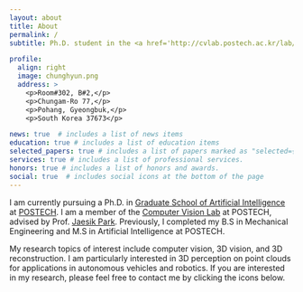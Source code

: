 ```yaml
---
layout: about
title: About
permalink: /
subtitle: Ph.D. student in the <a href='http://cvlab.postech.ac.kr/lab/'>Computer Vision Lab</a> at <a href='https://postech.ac.kr/eng/'>POSTECH</a>.

profile:
  align: right
  image: chunghyun.png
  address: >
    <p>Room#302, B#2,</p>
    <p>Chungam-Ro 77,</p>
    <p>Pohang, Gyeongbuk,</p>
    <p>South Korea 37673</p>

news: true  # includes a list of news items
education: true # includes a list of education items
selected_papers: true # includes a list of papers marked as "selected={true}"
services: true # includes a list of professional services.
honors: true # includes a list of honors and awards.
social: true  # includes social icons at the bottom of the page
---
```


I am currently pursuing a Ph.D. in [Graduate School of Artificial Intelligence](http://ai.postech.ac.kr/) at [POSTECH](https://postech.ac.kr/eng/).
I am a member of the [Computer Vision Lab](http://cvlab.postech.ac.kr/lab/) at POSTECH, advised by Prof. [Jaesik Park](https://jaesik.info/).
Previously, I completed my B.S in Mechanical Engineering and M.S in Artificial Intelligence at POSTECH.

My research topics of interest include computer vision, 3D vision, and 3D reconstruction.
I am particularly interested in 3D perception on point clouds for applications in autonomous vehicles and robotics.
If you are interested in my research, please feel free to contact me by clicking the icons below.
